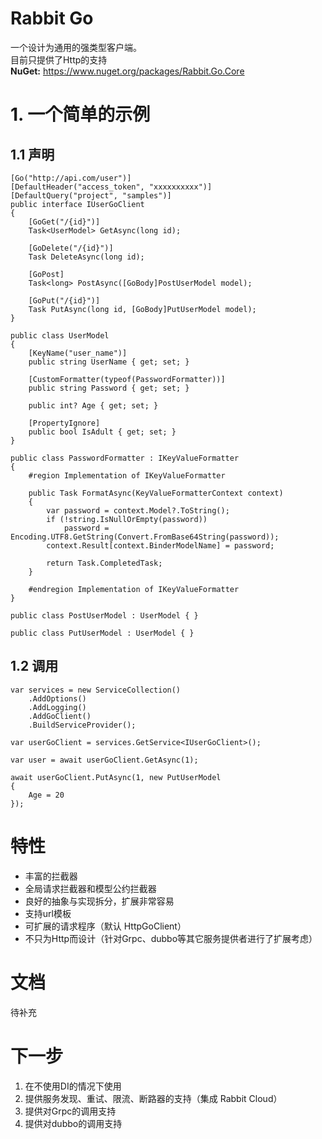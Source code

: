 # Rabbit Go
一个设计为通用的强类型客户端。  
目前只提供了Http的支持  
**NuGet:** https://www.nuget.org/packages/Rabbit.Go.Core
# 1. 一个简单的示例
## 1.1 声明
```
[Go("http://api.com/user")]
[DefaultHeader("access_token", "xxxxxxxxxx")]
[DefaultQuery("project", "samples")]
public interface IUserGoClient
{
    [GoGet("/{id}")]
    Task<UserModel> GetAsync(long id);

    [GoDelete("/{id}")]
    Task DeleteAsync(long id);

    [GoPost]
    Task<long> PostAsync([GoBody]PostUserModel model);

    [GoPut("/{id}")]
    Task PutAsync(long id, [GoBody]PutUserModel model);
}

public class UserModel
{
    [KeyName("user_name")]
    public string UserName { get; set; }

    [CustomFormatter(typeof(PasswordFormatter))]
    public string Password { get; set; }

    public int? Age { get; set; }

    [PropertyIgnore]
    public bool IsAdult { get; set; }
}

public class PasswordFormatter : IKeyValueFormatter
{
    #region Implementation of IKeyValueFormatter

    public Task FormatAsync(KeyValueFormatterContext context)
    {
        var password = context.Model?.ToString();
        if (!string.IsNullOrEmpty(password))
            password = Encoding.UTF8.GetString(Convert.FromBase64String(password));
        context.Result[context.BinderModelName] = password;

        return Task.CompletedTask;
    }

    #endregion Implementation of IKeyValueFormatter
}

public class PostUserModel : UserModel { }

public class PutUserModel : UserModel { }
```
## 1.2 调用
```
var services = new ServiceCollection()
    .AddOptions()
    .AddLogging()
    .AddGoClient()
    .BuildServiceProvider();

var userGoClient = services.GetService<IUserGoClient>();

var user = await userGoClient.GetAsync(1);

await userGoClient.PutAsync(1, new PutUserModel
{
    Age = 20
});
```
# 特性
* 丰富的拦截器
* 全局请求拦截器和模型公约拦截器
* 良好的抽象与实现拆分，扩展非常容易
* 支持url模板
* 可扩展的请求程序（默认 HttpGoClient）
* 不只为Http而设计（针对Grpc、dubbo等其它服务提供者进行了扩展考虑）
# 文档
待补充
# 下一步
1. 在不使用DI的情况下使用
2. 提供服务发现、重试、限流、断路器的支持（集成 Rabbit Cloud）
3. 提供对Grpc的调用支持
4. 提供对dubbo的调用支持
